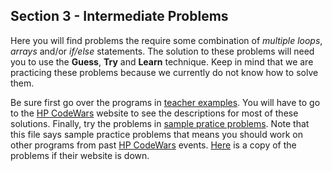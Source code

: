 ## Section 3 - Intermediate Problems

Here you will find problems the require some combination of *multiple loops*,
*arrays* and/or *if/else* statements. The solution to these problems will need
you to use the **Guess**, **Try** and **Learn** technique. Keep in mind that we
are practicing these problems because we currently do not know how to solve
them.

Be sure first go over the programs in [teacher examples](./teacher_examples/readme.md). You will have to go to the [HP CodeWars](http://www.hpcodewars.org/) website to see the descriptions for most of these solutions. Finally, try the problems in [sample pratice problems](sample_pratice_problems.md). Note that this file says sample practice problems that means you should work on other programs from past [HP CodeWars](http://www.hpcodewars.org/) events. [Here](./intermediate.pdf) is a copy of the problems if their website is down. 
